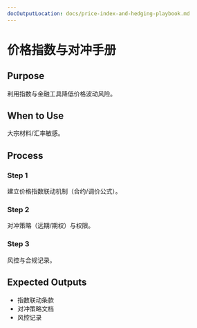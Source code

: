 ```yaml
---
docOutputLocation: docs/price-index-and-hedging-playbook.md
---
```


# 价格指数与对冲手册

## Purpose

利用指数与金融工具降低价格波动风险。

## When to Use

大宗材料/汇率敏感。

## Process

### Step 1

建立价格指数联动机制（合约/调价公式）。

### Step 2

对冲策略（远期/期权）与权限。

### Step 3

风控与合规记录。

## Expected Outputs

- 指数联动条款
- 对冲策略文档
- 风控记录
